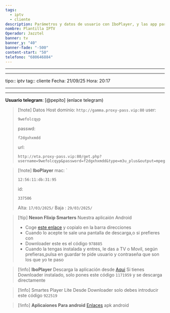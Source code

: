 ```yaml
---
tags:
  - iptv
  - cliente
description: Parámetros y datos de usuario con IboPlayer, y las app para android
nombre: Plantilla IPTV
Operador: Jazztel
banner: tv
banner_y: "40"
banner-fade: "-500"
content-start: "50"
telefono: "680646884"
---
```



---
---
tipo:: iptv
tag:: cliente
Fecha: 21/09/25
Hora: 20:17

---
---




**Usuario telegram**: [@pepito] (enlace telegram)


>[!note] Datos Host
>dominio: `http://gamma.proxy-pass.vip:80`
>user:
>``` 
>9wefolcqyp
>```
>passwd: 
>```
>f2dgxhxmdd
>```
>url: 
>```
>http://eta.proxy-pass.vip:80/get.php?username=9wefolcqyp&password=f2dgxhxmdd&type=m3u_plus&output=mpegts
>```


>[!note] **IboPlayer**
>mac: `
> ```
> 12:56:11:db:31:95
> ``` 
>id:
>```
> 337506
> ```
> 
> Alta: `17/03/2025/` 
> Baja : `29/03/2025/`



>[!tip] **Nexon Flixip Smarters**
>Nuestra aplicaión Android
>- Coge [este enlace](http://sw-apps.net/sw_nexon/Android%20App/NEXON_FLIXIP_Smarters.apk) y copialo en la barra direcciones
>- Cuando lo acepte te sale una pantalla de descarga,o si prefieres con
>- Downloader este es el código `978885` 
>- Cuando la tengas instalada y entres, le das a TV o Movil, según prefieras,pulsa en guardar te pide usuario y contraseña que son los que yo te paso

>[!info] **IboPlayer**
>Descarga la aplicación desde  [Aqui](http://ibodesk.com/iboupdate.apk)
Si tienes Downloader instalado, solo pones este código  `1171959` y se descarga directamente

> [!info] Smartes Player Lite
> Desde Downloader solo debes introducir este código `922519`

 >[!info] **Aplicaiones Para android**
 >[Enlaces](http://sw-apps.net/sw_nexon/Android%20App/NEXON-CODE-DOWNLOADER.txt) apk android
